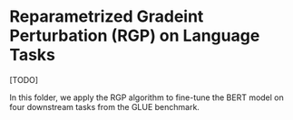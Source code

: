 # Reparametrized Gradeint Perturbation (RGP) on Language Tasks

[TODO]

In this folder, we apply the RGP algorithm to fine-tune the BERT model on four downstream tasks from the GLUE benchmark.

